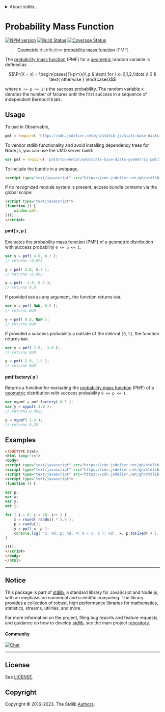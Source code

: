 <!--

@license Apache-2.0

Copyright (c) 2018 The Stdlib Authors.

Licensed under the Apache License, Version 2.0 (the "License");
you may not use this file except in compliance with the License.
You may obtain a copy of the License at

   http://www.apache.org/licenses/LICENSE-2.0

Unless required by applicable law or agreed to in writing, software
distributed under the License is distributed on an "AS IS" BASIS,
WITHOUT WARRANTIES OR CONDITIONS OF ANY KIND, either express or implied.
See the License for the specific language governing permissions and
limitations under the License.

-->


<details>
  <summary>
    About stdlib...
  </summary>
  <p>We believe in a future in which the web is a preferred environment for numerical computation. To help realize this future, we've built stdlib. stdlib is a standard library, with an emphasis on numerical and scientific computation, written in JavaScript (and C) for execution in browsers and in Node.js.</p>
  <p>The library is fully decomposable, being architected in such a way that you can swap out and mix and match APIs and functionality to cater to your exact preferences and use cases.</p>
  <p>When you use stdlib, you can be absolutely certain that you are using the most thorough, rigorous, well-written, studied, documented, tested, measured, and high-quality code out there.</p>
  <p>To join us in bringing numerical computing to the web, get started by checking us out on <a href="https://github.com/stdlib-js/stdlib">GitHub</a>, and please consider <a href="https://opencollective.com/stdlib">financially supporting stdlib</a>. We greatly appreciate your continued support!</p>
</details>

# Probability Mass Function

[![NPM version][npm-image]][npm-url] [![Build Status][test-image]][test-url] [![Coverage Status][coverage-image]][coverage-url] <!-- [![dependencies][dependencies-image]][dependencies-url] -->

> [Geometric][geometric-distribution] distribution [probability mass function][pmf] (PMF).

<section class="intro">

The [probability mass function][pmf] (PMF) for a [geometric][geometric-distribution] random variable is defined as

<!-- <equation class="equation" label="eq:geometric_pmf" align="center" raw="\Pr(X = x) = \begin{cases}(1-p)^{x}\,p & \text{ for } x=0,1,2,\ldots \\ 0 & \text{ otherwise } \end{cases}" alt="Probability mass function (PMF) for a geometric distribution."> -->

```math
\Pr(X = x) = \begin{cases}(1-p)^{x}\,p & \text{ for } x=0,1,2,\ldots \\ 0 & \text{ otherwise } \end{cases}
```

<!-- <div class="equation" align="center" data-raw-text="\Pr(X = x) = \begin{cases}(1-p)^{x}\,p &amp; \text{ for } x=0,1,2,\ldots \\ 0 &amp; \text{ otherwise } \end{cases}" data-equation="eq:geometric_pmf">
    <img src="https://cdn.jsdelivr.net/gh/stdlib-js/stdlib@51534079fef45e990850102147e8945fb023d1d0/lib/node_modules/@stdlib/stats/base/dists/geometric/pmf/docs/img/equation_geometric_pmf.svg" alt="Probability mass function (PMF) for a geometric distribution.">
    <br>
</div> -->

<!-- </equation> -->

where `0 <= p <= 1` is the success probability. The random variable `X` denotes the number of failures until the first success in a sequence of independent Bernoulli trials.

</section>

<!-- /.intro -->



<section class="usage">

## Usage

To use in Observable,

```javascript
pmf = require( 'https://cdn.jsdelivr.net/gh/stdlib-js/stats-base-dists-geometric-pmf@umd/browser.js' )
```

To vendor stdlib functionality and avoid installing dependency trees for Node.js, you can use the UMD server build:

```javascript
var pmf = require( 'path/to/vendor/umd/stats-base-dists-geometric-pmf/index.js' )
```

To include the bundle in a webpage,

```html
<script type="text/javascript" src="https://cdn.jsdelivr.net/gh/stdlib-js/stats-base-dists-geometric-pmf@umd/browser.js"></script>
```

If no recognized module system is present, access bundle contents via the global scope:

```html
<script type="text/javascript">
(function () {
    window.pmf;
})();
</script>
```

#### pmf( x, p )

Evaluates the [probability mass function][pmf] (PMF) of a [geometric][geometric-distribution] distribution with success probability `0 <= p <= 1`.

```javascript
var y = pmf( 4.0, 0.3 );
// returns ~0.072

y = pmf( 2.0, 0.7 );
// returns ~0.063

y = pmf( -1.0, 0.5 );
// returns 0.0
```

If provided `NaN` as any argument, the function returns `NaN`.

```javascript
var y = pmf( NaN, 0.0 );
// returns NaN

y = pmf( 0.0, NaN );
// returns NaN
```

If provided a success probability `p` outside of the interval `[0,1]`, the function returns `NaN`.

```javascript
var y = pmf( 2.0, -1.0 );
// returns NaN

y = pmf( 2.0, 1.5 );
// returns NaN
```

#### pmf.factory( p )

Returns a function for evaluating the [probability mass function][pmf] (PMF) of a [geometric][geometric-distribution] distribution with success probability `0 <= p <= 1`.

```javascript
var mypmf = pmf.factory( 0.5 );
var y = mypmf( 3.0 );
// returns 0.0625

y = mypmf( 1.0 );
// returns 0.25
```

</section>

<!-- /.usage -->

<section class="examples">

## Examples

<!-- eslint no-undef: "error" -->

```html
<!DOCTYPE html>
<html lang="en">
<body>
<script type="text/javascript" src="https://cdn.jsdelivr.net/gh/stdlib-js/random-base-randu@umd/browser.js"></script>
<script type="text/javascript" src="https://cdn.jsdelivr.net/gh/stdlib-js/math-base-special-round@umd/browser.js"></script>
<script type="text/javascript" src="https://cdn.jsdelivr.net/gh/stdlib-js/stats-base-dists-geometric-pmf@umd/browser.js"></script>
<script type="text/javascript">
(function () {

var p;
var x;
var y;
var i;

for ( i = 0; i < 10; i++ ) {
    x = round( randu() * 5.0 );
    p = randu();
    y = pmf( x, p );
    console.log( 'x: %d, p: %d, P( X = x; p ): %d', x, p.toFixed( 4 ), y.toFixed( 4 ) );
}

})();
</script>
</body>
</html>
```

</section>

<!-- /.examples -->

<!-- Section for related `stdlib` packages. Do not manually edit this section, as it is automatically populated. -->

<section class="related">

</section>

<!-- /.related -->

<!-- Section for all links. Make sure to keep an empty line after the `section` element and another before the `/section` close. -->


<section class="main-repo" >

* * *

## Notice

This package is part of [stdlib][stdlib], a standard library for JavaScript and Node.js, with an emphasis on numerical and scientific computing. The library provides a collection of robust, high performance libraries for mathematics, statistics, streams, utilities, and more.

For more information on the project, filing bug reports and feature requests, and guidance on how to develop [stdlib][stdlib], see the main project [repository][stdlib].

#### Community

[![Chat][chat-image]][chat-url]

---

## License

See [LICENSE][stdlib-license].


## Copyright

Copyright &copy; 2016-2023. The Stdlib [Authors][stdlib-authors].

</section>

<!-- /.stdlib -->

<!-- Section for all links. Make sure to keep an empty line after the `section` element and another before the `/section` close. -->

<section class="links">

[npm-image]: http://img.shields.io/npm/v/@stdlib/stats-base-dists-geometric-pmf.svg
[npm-url]: https://npmjs.org/package/@stdlib/stats-base-dists-geometric-pmf

[test-image]: https://github.com/stdlib-js/stats-base-dists-geometric-pmf/actions/workflows/test.yml/badge.svg?branch=v0.1.0
[test-url]: https://github.com/stdlib-js/stats-base-dists-geometric-pmf/actions/workflows/test.yml?query=branch:v0.1.0

[coverage-image]: https://img.shields.io/codecov/c/github/stdlib-js/stats-base-dists-geometric-pmf/main.svg
[coverage-url]: https://codecov.io/github/stdlib-js/stats-base-dists-geometric-pmf?branch=main

<!--

[dependencies-image]: https://img.shields.io/david/stdlib-js/stats-base-dists-geometric-pmf.svg
[dependencies-url]: https://david-dm.org/stdlib-js/stats-base-dists-geometric-pmf/main

-->

[chat-image]: https://img.shields.io/gitter/room/stdlib-js/stdlib.svg
[chat-url]: https://app.gitter.im/#/room/#stdlib-js_stdlib:gitter.im

[stdlib]: https://github.com/stdlib-js/stdlib

[stdlib-authors]: https://github.com/stdlib-js/stdlib/graphs/contributors

[umd]: https://github.com/umdjs/umd
[es-module]: https://developer.mozilla.org/en-US/docs/Web/JavaScript/Guide/Modules

[deno-url]: https://github.com/stdlib-js/stats-base-dists-geometric-pmf/tree/deno
[umd-url]: https://github.com/stdlib-js/stats-base-dists-geometric-pmf/tree/umd
[esm-url]: https://github.com/stdlib-js/stats-base-dists-geometric-pmf/tree/esm
[branches-url]: https://github.com/stdlib-js/stats-base-dists-geometric-pmf/blob/main/branches.md

[stdlib-license]: https://raw.githubusercontent.com/stdlib-js/stats-base-dists-geometric-pmf/main/LICENSE

[geometric-distribution]: https://en.wikipedia.org/wiki/Geometric_distribution

[pmf]: https://en.wikipedia.org/wiki/Probability_mass_function

</section>

<!-- /.links -->
